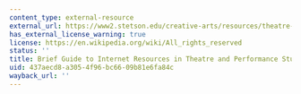 ```yaml
---
content_type: external-resource
external_url: https://www2.stetson.edu/creative-arts/resources/theatre-arts/mccoy-theatre-guide.html
has_external_license_warning: true
license: https://en.wikipedia.org/wiki/All_rights_reserved
status: ''
title: Brief Guide to Internet Resources in Theatre and Performance Studies
uid: 437aecd8-a305-4f96-bc66-09b81e6fa84c
wayback_url: ''
---
```


